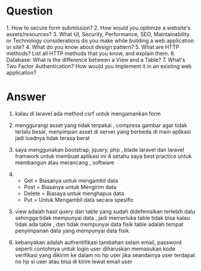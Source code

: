 <h1>Question</h1>
1. How to secure form submission?
2. How would you optimize a website's assets/resources?
3. What UI, Security, Performance, SEO, Maintainability or Technology considerations do you make while building a web application or site?
4. What do you know about design pattern?
5. What are HTTP methods? List all HTTP methods that you know, and explain them.
6. Database: What is the difference between a View and a Table?
7. What's Two Factor Authentication? How would you implement it in an existing web
application?



<h1>Answer</h1>

1. kalau di laravel ada method csrf untuk mengamankan form
2. menggurangi asset yang tidak terpakai , compress gambar agar tidak terlalu besar, menyimpan asset di server yang berbeda di main aplikasi jadi loadnya tidak terasa berat
3. saya menggunakan bootstrap, jquery,  php , blade laravel dan laravel framwork untuk membuat aplikasi ini
4  setahu saya best practice untuk membangun atau merancang , software
5. 
	- Get =   Biasanya untuk mengambil data
	- Post =   Biasanya untuk Mengirim data
	- Delete = Biasaya untuk menghapus data
	- Put = Untuk Mengambil data secara spesific

6. view adalah hasil query dari table yang sudah didefenisikan terlebih dalu sehingga tidak mempunyai data , jadi memerluka table tidak bisa kalau tidak ada table , dan tidak mempunyai data fisik
 table adalah tempat penyimpanan data yang mempunyai data fisik

7. kebanyakan adalah authentifikasi tambahan selain email, password seperti contohnya untuk login user diharuskan memasukan kode verifikasi yang dikirim ke dalam no hp user jika seandainya user terdapat no hp si user atau bisa di kirim lewat email user 